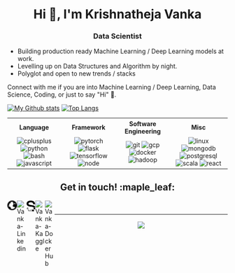 <h1 align="center">Hi 👋, I'm Krishnatheja Vanka</h1>
<h3 align="center">Data Scientist</h3>


- Building production ready Machine Learning / Deep Learning models at work.
- Levelling up on Data Structures and Algorithm by night.
- Polyglot and open to new trends / stacks

Connect with me if you are into Machine Learning / Deep Learning, Data Science, Coding, or just to say "Hi" 👋.

[![My Github stats](https://github-readme-stats.vercel.app/api?username=theja-vanka&show_icons=true&count_private=true&include_all_commits=true&custom_title=My%20Github%20stats&hide_border=true)](https://github.com/theja-vanka)
[![Top Langs](https://github-readme-stats.vercel.app/api/top-langs/?username=anuraghazra&langs_count=3&hide_border=true)](https://github.com/theja-vanka)

<table>
    <tr>
        <th align="center">Language</th>
        <th align="center">Framework</th>
        <th align="center">Software Engineering</th>
        <th align="center">Misc</td>
    </tr>
    <tr>
        <td align="center">
            <img src="https://devicons.github.io/devicon/devicon.git/icons/cplusplus/cplusplus-original.svg" alt="cplusplus" width="40" height="40"/>
            <img src="https://devicons.github.io/devicon/devicon.git/icons/python/python-original.svg" alt="python" width="40" height="40"/>
            <img src="https://www.vectorlogo.zone/logos/gnu_bash/gnu_bash-icon.svg" alt="bash" width="40" height="40"/>
            <img src="https://devicons.github.io/devicon/devicon.git/icons/javascript/javascript-original.svg" alt="javascript" width="40" height="40"/>
        </td>
        <td align="center">
            <img src="https://www.vectorlogo.zone/logos/pytorch/pytorch-icon.svg" alt="pytorch" width="40" height="40"/>
            <img src="https://www.vectorlogo.zone/logos/pocoo_flask/pocoo_flask-icon.svg" alt="flask" width="40" height="40"/>
            <img src="https://www.vectorlogo.zone/logos/tensorflow/tensorflow-icon.svg" alt="tensorflow" width="40" height="40"/>
            <img src="https://www.vectorlogo.zone/logos/nodejs/nodejs-icon.svg" alt="node" width="40" height="40"/>
        </td>
        <td align="center">
            <img src="https://www.vectorlogo.zone/logos/git-scm/git-scm-icon.svg" alt="git" width="40" height="40"/>
            <img src="https://www.vectorlogo.zone/logos/google_cloud/google_cloud-icon.svg" alt="gcp" width="40" height="40"/>
            <img src="https://devicons.github.io/devicon/devicon.git/icons/docker/docker-original-wordmark.svg" alt="docker" width="40" height="40"/> 
            <img src="https://www.vectorlogo.zone/logos/apache_hadoop/apache_hadoop-icon.svg" alt="hadoop" width="40" height="40"/> 
        </td>
        <td align="center">
            <img src="https://devicons.github.io/devicon/devicon.git/icons/linux/linux-original.svg" alt="linux" width="40" height="40"/> 
            <img src="https://devicons.github.io/devicon/devicon.git/icons/mongodb/mongodb-original-wordmark.svg" alt="mongodb" width="40" height="40"/>  
            <img src="https://devicons.github.io/devicon/devicon.git/icons/postgresql/postgresql-original-wordmark.svg" alt="postgresql" width="40" height="40"/>
            <img src="https://www.vectorlogo.zone/logos/scala-lang/scala-lang-icon.svg" alt="scala" width="40" height="40"/>
            <img src="https://www.vectorlogo.zone/logos/reactjs/reactjs-icon.svg" alt="react" width="40" height="40"/>
        </td>
    </tr>
</table>

<h2 align="center"> Get in touch! :maple_leaf: </h2>

[<img align="left" alt="https://theja-vanka.github.io" width="22px" src="https://raw.githubusercontent.com/iconic/open-iconic/master/svg/globe.svg" />](https://theja-vanka.github.io/)

[<img align="left" alt="Vanka-Linkedin" width="22px" src="https://www.vectorlogo.zone/logos/linkedin/linkedin-icon.svg" />](https://www.linkedin.com/in/krishnatheja-vanka)

[<img align="left" alt="Vanka-Sourcerer" width="20px" src="https://raw.githubusercontent.com/vaishakhanil/vaishakhanil/master/scicon.svg">](https://sourcerer.io/theja-vanka)

[<img align="left" alt="Vanka-Kaggle" width="22px" src="https://www.vectorlogo.zone/logos/kaggle/kaggle-icon.svg" />](https://kaggle.com/thejavanka)

[<img align="left" alt="Vanka-DockerHub" width="22px" src="https://cdn.jsdelivr.net/npm/simple-icons@3.4.0/icons/docker.svg" />](https://hub.docker.com/u/thejavanka)

<br/>

---

<p align='center'>
    <img align='center' src="https://visitor-badge.glitch.me/badge?page_id=theja-vanka.visitor-badge">
<p/>

